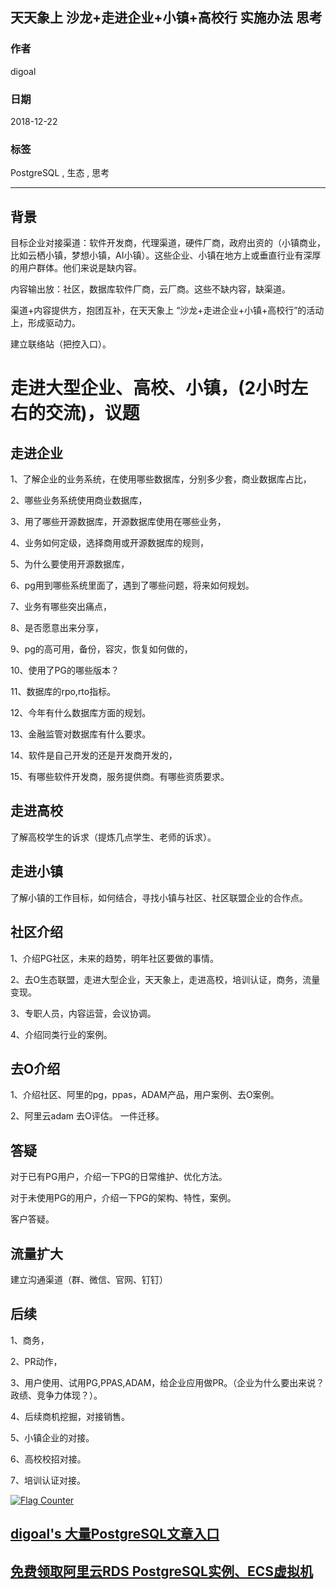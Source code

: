 ## 天天象上 沙龙+走进企业+小镇+高校行 实施办法 思考         
                                                                                                            
### 作者                                                        
digoal                                                        
                                                                                     
### 日期                                                                     
2018-12-22                                                 
                                                          
### 标签                                                                                              
PostgreSQL , 生态 , 思考          
                                                                                                            
----                                                                                                      
                                                                                                               
## 背景      
目标企业对接渠道：软件开发商，代理渠道，硬件厂商，政府出资的（小镇商业，比如云栖小镇，梦想小镇，AI小镇）。这些企业、小镇在地方上或垂直行业有深厚的用户群体。他们来说是缺内容。     
  
内容输出放：社区，数据库软件厂商，云厂商。这些不缺内容，缺渠道。    
  
渠道+内容提供方，抱团互补，在天天象上 “沙龙+走进企业+小镇+高校行”的活动上，形成驱动力。  
  
建立联络站（把控入口）。   
  
# 走进大型企业、高校、小镇，(2小时左右的交流)，议题
  
## 走进企业  
1、了解企业的业务系统，在使用哪些数据库，分别多少套，商业数据库占比，  
  
2、哪些业务系统使用商业数据库，  
  
3、用了哪些开源数据库，开源数据库使用在哪些业务，  
  
4、业务如何定级，选择商用或开源数据库的规则，  
  
5、为什么要使用开源数据库，  
  
6、pg用到哪些系统里面了，遇到了哪些问题，将来如何规划。  
  
7、业务有哪些突出痛点，  
  
8、是否愿意出来分享，  
  
9、pg的高可用，备份，容灾，恢复如何做的，  
  
10、使用了PG的哪些版本？  
  
11、数据库的rpo,rto指标。  
  
12、今年有什么数据库方面的规划。  
  
13、金融监管对数据库有什么要求。  
  
14、软件是自己开发的还是开发商开发的，  
  
15、有哪些软件开发商，服务提供商。有哪些资质要求。  
  
## 走进高校  
了解高校学生的诉求（提炼几点学生、老师的诉求）。  
  
## 走进小镇  
了解小镇的工作目标，如何结合，寻找小镇与社区、社区联盟企业的合作点。  
  
## 社区介绍  
1、介绍PG社区，未来的趋势，明年社区要做的事情。  
  
2、去O生态联盟，走进大型企业，天天象上，走进高校，培训认证，商务，流量变现。  
  
3、专职人员，内容运营，会议协调。  
  
4、介绍同类行业的案例。  
  
## 去O介绍  
1、介绍社区、阿里的pg，ppas，ADAM产品，用户案例、去O案例。  
  
2、阿里云adam 去O评估。 一件迁移。  
  
## 答疑  
对于已有PG用户，介绍一下PG的日常维护、优化方法。  
  
对于未使用PG的用户，介绍一下PG的架构、特性，案例。  
  
客户答疑。  
  
## 流量扩大  
建立沟通渠道（群、微信、官网、钉钉）  
  
  
## 后续  
1、商务，  
  
2、PR动作，  
  
3、用户使用、试用PG,PPAS,ADAM，给企业应用做PR。（企业为什么要出来说？政绩、竞争力体现？）。  
  
4、后续商机挖掘，对接销售。  
  
5、小镇企业的对接。  
  
6、高校校招对接。  
  
7、培训认证对接。  
  
  
<a rel="nofollow" href="http://info.flagcounter.com/h9V1"  ><img src="http://s03.flagcounter.com/count/h9V1/bg_FFFFFF/txt_000000/border_CCCCCC/columns_2/maxflags_12/viewers_0/labels_0/pageviews_0/flags_0/"  alt="Flag Counter"  border="0"  ></a>  
  
  
## [digoal's 大量PostgreSQL文章入口](https://github.com/digoal/blog/blob/master/README.md "22709685feb7cab07d30f30387f0a9ae")
  
  
## [免费领取阿里云RDS PostgreSQL实例、ECS虚拟机](https://free.aliyun.com/ "57258f76c37864c6e6d23383d05714ea")
  
